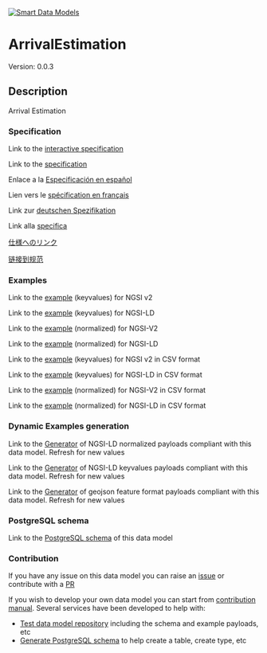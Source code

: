 [![Smart Data Models](https://smartdatamodels.org/wp-content/uploads/2022/01/SmartDataModels_logo.png "Logo")](https://smartdatamodels.org)
# ArrivalEstimation
Version: 0.0.3

## Description 

Arrival Estimation
### Specification

Link to the [interactive specification](https://swagger.lab.fiware.org/?url=https://smart-data-models.github.io/dataModel.UrbanMobility/ArrivalEstimation/swagger.yaml)

Link to the [specification](https://github.com/smart-data-models/dataModel.UrbanMobility/blob/master/ArrivalEstimation/doc/spec.md)

Enlace a la [Especificación en español](https://github.com/smart-data-models/dataModel.UrbanMobility/blob/master/ArrivalEstimation/doc/spec_ES.md)

Lien vers le [spécification en français](https://github.com/smart-data-models/dataModel.UrbanMobility/blob/master/ArrivalEstimation/doc/spec_FR.md)

Link zur [deutschen Spezifikation](https://github.com/smart-data-models/dataModel.UrbanMobility/blob/master/ArrivalEstimation/doc/spec_DE.md)

Link alla [specifica](https://github.com/smart-data-models/dataModel.UrbanMobility/blob/master/ArrivalEstimation/doc/spec_IT.md)

[仕様へのリンク](https://github.com/smart-data-models/dataModel.UrbanMobility/blob/master/ArrivalEstimation/doc/spec_JA.md)

[链接到规范](https://github.com/smart-data-models/dataModel.UrbanMobility/blob/master/ArrivalEstimation/doc/spec_ZH.md)
### Examples

Link to the [example](https://smart-data-models.github.io/dataModel.UrbanMobility/ArrivalEstimation/examples/example.json) (keyvalues) for NGSI v2

Link to the [example](https://smart-data-models.github.io/dataModel.UrbanMobility/ArrivalEstimation/examples/example.jsonld) (keyvalues) for NGSI-LD

Link to the [example](https://smart-data-models.github.io/dataModel.UrbanMobility/ArrivalEstimation/examples/example-normalized.json) (normalized) for NGSI-V2

Link to the [example](https://smart-data-models.github.io/dataModel.UrbanMobility/ArrivalEstimation/examples/example-normalized.jsonld) (normalized) for NGSI-LD

Link to the [example](https://github.com/smart-data-models/dataModel.UrbanMobility/blob/master/ArrivalEstimation/examples/example.json.csv) (keyvalues) for NGSI v2 in CSV format

Link to the [example](https://github.com/smart-data-models/dataModel.UrbanMobility/blob/master/ArrivalEstimation/examples/example.jsonld.csv) (keyvalues) for NGSI-LD in CSV format

Link to the [example](https://github.com/smart-data-models/dataModel.UrbanMobility/blob/master/ArrivalEstimation/examples/example-normalized.json.csv) (normalized) for NGSI-V2 in CSV format

Link to the [example](https://github.com/smart-data-models/dataModel.UrbanMobility/blob/master/ArrivalEstimation/examples/example-normalized.jsonld.csv) (normalized) for NGSI-LD in CSV format
### Dynamic Examples generation

Link to the [Generator](https://smartdatamodels.org/extra/ngsi-ld_generator.php?schemaUrl=https://raw.githubusercontent.com/smart-data-models/dataModel.UrbanMobility/master/ArrivalEstimation/schema.json&email=info@smartdatamodels.org) of NGSI-LD normalized payloads compliant with this data model. Refresh for new values

Link to the [Generator](https://smartdatamodels.org/extra/ngsi-ld_generator_keyvalues.php?schemaUrl=https://raw.githubusercontent.com/smart-data-models/dataModel.UrbanMobility/master/ArrivalEstimation/schema.json&email=info@smartdatamodels.org) of NGSI-LD keyvalues payloads compliant with this data model. Refresh for new values

Link to the [Generator](https://smartdatamodels.org/extra/geojson_features_generator.php?schemaUrl=https://raw.githubusercontent.com/smart-data-models/dataModel.UrbanMobility/master/ArrivalEstimation/schema.json&email=info@smartdatamodels.org) of geojson feature format payloads compliant with this data model. Refresh for new values
### PostgreSQL schema

Link to the [PostgreSQL schema](https://github.com/smart-data-models/dataModel.UrbanMobility/blob/master/ArrivalEstimation/schema.sql) of this data model
### Contribution

 If you have any issue on this data model you can raise an [issue](https://github.com/smart-data-models/dataModel.UrbanMobility/issues)  or contribute with a [PR](https://github.com/smart-data-models/dataModel.UrbanMobility/pulls)

 If you wish to develop your own data model you can start from [contribution manual](https://bit.ly/contribution_manual). Several services have been developed to help with: 
 - [Test data model repository](https://smartdatamodels.org/index.php/data-models-contribution-api/) including the schema and example payloads, etc
 - [Generate PostgreSQL schema](https://smartdatamodels.org/index.php/sql-service/) to help create a table, create type, etc